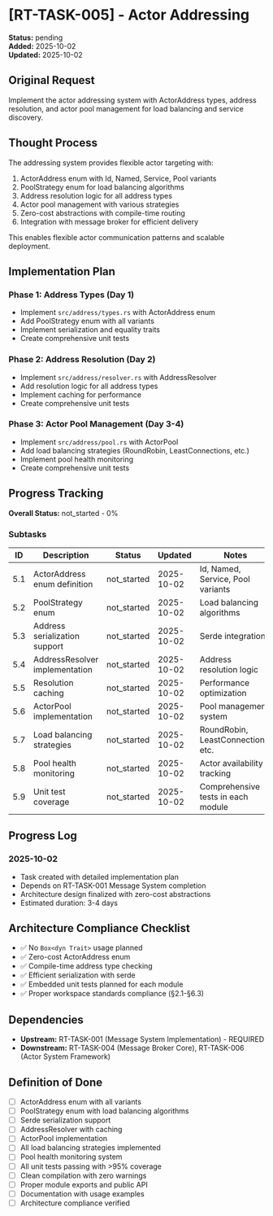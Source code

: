 # [RT-TASK-005] - Actor Addressing

**Status:** pending  
**Added:** 2025-10-02  
**Updated:** 2025-10-02

## Original Request
Implement the actor addressing system with ActorAddress types, address resolution, and actor pool management for load balancing and service discovery.

## Thought Process
The addressing system provides flexible actor targeting with:
1. ActorAddress enum with Id, Named, Service, Pool variants
2. PoolStrategy enum for load balancing algorithms
3. Address resolution logic for all address types
4. Actor pool management with various strategies
5. Zero-cost abstractions with compile-time routing
6. Integration with message broker for efficient delivery

This enables flexible actor communication patterns and scalable deployment.

## Implementation Plan
### Phase 1: Address Types (Day 1)
- Implement `src/address/types.rs` with ActorAddress enum
- Add PoolStrategy enum with all variants
- Implement serialization and equality traits
- Create comprehensive unit tests

### Phase 2: Address Resolution (Day 2)
- Implement `src/address/resolver.rs` with AddressResolver
- Add resolution logic for all address types
- Implement caching for performance
- Create comprehensive unit tests

### Phase 3: Actor Pool Management (Day 3-4)
- Implement `src/address/pool.rs` with ActorPool
- Add load balancing strategies (RoundRobin, LeastConnections, etc.)
- Implement pool health monitoring
- Create comprehensive unit tests

## Progress Tracking

**Overall Status:** not_started - 0%

### Subtasks
| ID | Description | Status | Updated | Notes |
|----|-------------|--------|---------|-------|
| 5.1 | ActorAddress enum definition | not_started | 2025-10-02 | Id, Named, Service, Pool variants |
| 5.2 | PoolStrategy enum | not_started | 2025-10-02 | Load balancing algorithms |
| 5.3 | Address serialization support | not_started | 2025-10-02 | Serde integration |
| 5.4 | AddressResolver implementation | not_started | 2025-10-02 | Address resolution logic |
| 5.5 | Resolution caching | not_started | 2025-10-02 | Performance optimization |
| 5.6 | ActorPool implementation | not_started | 2025-10-02 | Pool management system |
| 5.7 | Load balancing strategies | not_started | 2025-10-02 | RoundRobin, LeastConnections, etc. |
| 5.8 | Pool health monitoring | not_started | 2025-10-02 | Actor availability tracking |
| 5.9 | Unit test coverage | not_started | 2025-10-02 | Comprehensive tests in each module |

## Progress Log
### 2025-10-02
- Task created with detailed implementation plan
- Depends on RT-TASK-001 Message System completion
- Architecture design finalized with zero-cost abstractions
- Estimated duration: 3-4 days

## Architecture Compliance Checklist
- ✅ No `Box<dyn Trait>` usage planned
- ✅ Zero-cost ActorAddress enum
- ✅ Compile-time address type checking
- ✅ Efficient serialization with serde
- ✅ Embedded unit tests planned for each module
- ✅ Proper workspace standards compliance (§2.1-§6.3)

## Dependencies
- **Upstream:** RT-TASK-001 (Message System Implementation) - REQUIRED
- **Downstream:** RT-TASK-004 (Message Broker Core), RT-TASK-006 (Actor System Framework)

## Definition of Done
- [ ] ActorAddress enum with all variants
- [ ] PoolStrategy enum with load balancing algorithms
- [ ] Serde serialization support
- [ ] AddressResolver with caching
- [ ] ActorPool implementation
- [ ] All load balancing strategies implemented
- [ ] Pool health monitoring system
- [ ] All unit tests passing with >95% coverage
- [ ] Clean compilation with zero warnings
- [ ] Proper module exports and public API
- [ ] Documentation with usage examples
- [ ] Architecture compliance verified